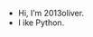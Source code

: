 - Hi, I’m 2013oliver.
- I ike Python.
<!---
2013oliver/2013oliver is a ✨ special ✨ repository because its `README.md` (this file) appears on your GitHub profile.
You can click the Preview link to take a look at your changes.
--->
